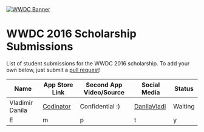 [![WWDC Banner](https://developer.apple.com/wwdc/images/wwdc16-og.jpg)](https://developer.apple.com/wwdc/)
# WWDC 2016 Scholarship Submissions

List of student submissions for the WWDC 2016 scholarship.
To add your own below, just submit a [pull request](https://github.com/wwdc/2016/pulls)!

<!--https://www.alphabetize.org-->
<!-- Insert your name below in alphabetical order. -->
<!-- Watch out for columns, you must have 6 pipes or else the gh-pages won't like it. -->
| Name | App Store Link | Second App Video/Source | Social Media | Status |
| ---- | -------------- | ----------------------- | ------------ | ------ |
|Vladimir Danila|[Codinator](https://itunes.apple.com/us/app/codinator/id1024671232?ls=1&mt=8)| Confidential :) | [DanilaVladi](https://twitter.com/danilavladi) | Waiting |
|E|m|p|t|y|
<!-- Don't remove the newline -->

